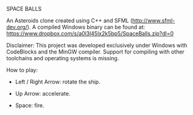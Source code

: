 SPACE BALLS

An Asteroids clone created using C++ and SFML (http://www.sfml-dev.org/).
A compiled Windows binary can be found at: https://www.dropbox.com/s/a0l3l45lx2k5bp5/SpaceBalls.zip?dl=0

Disclaimer:
This project was developed exclusively under Windows with CodeBlocks and the MinGW compiler.
Support for compiling with other toolchains and operating systems is missing.

How to play:

- Left / Right Arrow: rotate the ship.

- Up Arrow: accelerate.

- Space: fire.
